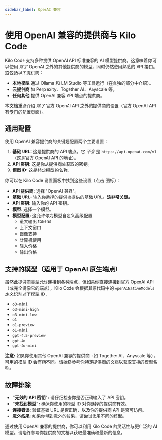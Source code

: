 ```yaml
---
sidebar_label: OpenAI 兼容
---
```


# 使用 OpenAI 兼容的提供商与 Kilo Code

Kilo Code 支持多种提供 OpenAI API 标准兼容的 AI 模型提供商。这意味着你可以使用 *除了* OpenAI 之外的其他提供商的模型，同时仍然使用熟悉的 API 接口。这包括以下提供商：

*   **本地模型** 通过 Ollama 和 LM Studio 等工具运行（在单独的部分中介绍）。
*   **云提供商** 如 Perplexity、Together AI、Anyscale 等。
*   **任何其他** 提供 OpenAI 兼容 API 端点的提供商。

本文档重点介绍 *除了* 官方 OpenAI API 之外的提供商的设置（官方 OpenAI API 有[专门的配置页面](/providers/openai)）。

## 通用配置

使用 OpenAI 兼容提供商的关键是配置两个主要设置：

1.  **基础 URL:** 这是提供商的 API 端点。它 *不会* 是 `https://api.openai.com/v1`（这是官方 OpenAI API 的地址）。
2.  **API 密钥:** 这是你从提供商处获取的密钥。
3.  **模型 ID:** 这是特定模型的名称。

你可以在 Kilo Code 设置面板中找到这些设置（点击 <Codicon name="gear" /> 图标）：

*   **API 提供商:** 选择 "OpenAI 兼容"。
*   **基础 URL:** 输入你选择的提供商提供的基础 URL。**这非常关键。**
*   **API 密钥:** 输入你的 API 密钥。
*   **模型:** 选择一个模型。
*   **模型配置:** 这允许你为模型自定义高级配置
    - 最大输出 tokens
    - 上下文窗口
    - 图像支持
    - 计算机使用
    - 输入价格
    - 输出价格

## 支持的模型（适用于 OpenAI 原生端点）

虽然此提供商类型允许连接到各种端点，但如果你直接连接到官方 OpenAI API（或完全镜像它的端点），Kilo Code 会根据其源代码中的 `openAiNativeModels` 定义识别以下模型 ID：

*   `o3-mini`
*   `o3-mini-high`
*   `o3-mini-low`
*   `o1`
*   `o1-preview`
*   `o1-mini`
*   `gpt-4.5-preview`
*   `gpt-4o`
*   `gpt-4o-mini`

**注意:** 如果你使用其他 OpenAI 兼容的提供商（如 Together AI、Anyscale 等），可用的模型 ID 会有所不同。请始终参考你特定提供商的文档以获取支持的模型名称。

## 故障排除

*   **"无效的 API 密钥":** 请仔细检查你是否正确输入了 API 密钥。
*   **"未找到模型":** 确保你使用的模型 ID 对你选择的提供商有效。
*   **连接错误:** 验证基础 URL 是否正确，以及你的提供商 API 是否可访问。
*   **意外结果:** 如果你得到意外的结果，请尝试使用不同的模型。

通过使用 OpenAI 兼容的提供商，你可以利用 Kilo Code 的灵活性与更广泛的 AI 模型。请始终参考你提供商的文档以获取最准确和最新的信息。